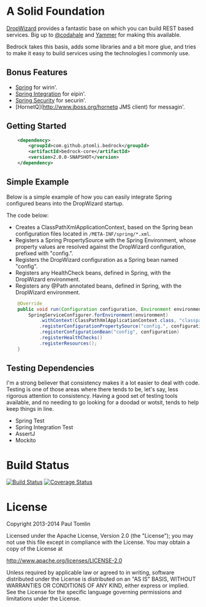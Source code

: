 # A Solid Foundation

[DropWizard](http://dropwizard.io) provides a fantastic base on which you can
build REST based services. Big up to [@codahale](http://github.com/codahale)
and [Yammer](https://www.yammer.com/) for making this available.

Bedrock takes this basis, adds some libraries and a bit more glue, and tries to
make it easy to build services using the technologies I commonly use.

## Bonus Features

 *  [Spring](http://projects.spring.io/spring-framework/) for wirin'.
 *  [Spring Integration](http://projects.spring.io/spring-integration/) for eipin'.
 *  [Spring Security](http://projects.spring.io/spring-security/) for securin'.
 *  [HornetQ](http://www.jboss.org/hornetq JMS client) for messagin'.

## Getting Started

```xml
	<dependency>
		<groupId>com.github.ptomli.bedrock</groupId>
		<artifactId>bedrock-core</artifactId>
		<version>2.0.0-SNAPSHOT</version>
	</dependency>
```

## Simple Example

Below is a simple example of how you can easily integrate Spring configured
beans into the DropWizard startup.

The code below:

 *  Creates a ClassPathXmlApplicationContext, based on the Spring bean
    configuration files located in `/META-INF/spring/*.xml`.
 *  Registers a Spring PropertySource with the Spring Environment, whose
    property values are resolved against the DropWizard configuration,
    prefixed with "config.".
 *  Registers the DropWizard configuration as a Spring bean named "config".
 *  Registers any HealthCheck beans, defined in Spring, with the DropWizard
    environment.
 *  Registers any @Path annotated beans, defined in Spring, with the DropWizard
    environment.

```java
    @Override
    public void run(Configuration configuration, Environment environment) {
        SpringServiceConfigurer.forEnvironment(environment)
            .withContext(ClassPathXmlApplicationContext.class, "classpath:/META-INF/spring/*.xml")
            .registerConfigurationPropertySource("config.", configuration)
            .registerConfigurationBean("config", configuration)
            .registerHealthChecks()
            .registerResources();
    }
```

## Testing Dependencies

I'm a strong believer that consistency makes it a lot easier to deal with code.
Testing is one of those areas where there tends to be, let's say, less rigorous
attention to consistency. Having a good set of testing tools available, and
no needing to go looking for a doodad or wotsit, tends to help keep things in
line.

 *  Spring Test
 *  Spring Integration Test
 *  AssertJ
 *  Mockito

# Build Status

[![Build Status](https://travis-ci.org/ptomli/bedrock.png?branch=master)](https://travis-ci.org/ptomli/bedrock)
[![Coverage Status](https://coveralls.io/repos/ptomli/bedrock/badge.png)](https://coveralls.io/r/ptomli/bedrock)

# License

Copyright 2013-2014 Paul Tomlin

Licensed under the Apache License, Version 2.0 (the "License");
you may not use this file except in compliance with the License.
You may obtain a copy of the License at

  http://www.apache.org/licenses/LICENSE-2.0

Unless required by applicable law or agreed to in writing, software
distributed under the License is distributed on an "AS IS" BASIS,
WITHOUT WARRANTIES OR CONDITIONS OF ANY KIND, either express or implied.
See the License for the specific language governing permissions and
limitations under the License.
